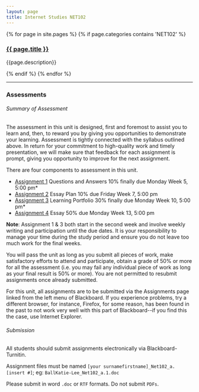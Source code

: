 ```yaml
---
layout: page
title: Internet Studies NET102
---
```


{% for page in site.pages %}
{% if page.categories contains 'NET102' %}
<div class="item">
<h3><a href="/uni/{{ page.url }}">
{{ page.title }}
</a></h3>

<p>{{page.description}}</p>  
 </div>

{% endif %}
{% endfor %}



---


### Assessments

###### Summary of Assessment

The assessment in this unit is designed, first and foremost to assist you to learn and, then, to reward you by giving you opportunities to demonstrate your learning. Assessment is tightly connected with the syllabus outlined above. In return for your commitment to high-quality work and timely presentation, we will make sure that feedback for each assignment is prompt, giving you opportunity to improve for the next assignment.

There are four components to assessment in this unit. 

- [Assignment 1](/a1/) Questions and Answers 10% finally due Monday Week 5, 5:00 pm* 
- [Assignment 2](/a2/) Essay Plan 10% due Friday Week 7, 5:00 pm 
- [Assignment 3](/a3) Learning Portfolio 30% finally due Monday Week 10, 5:00 pm* 
- [Assignment 4](/a4/)  Essay 50% due Monday Week 13, 5:00 pm 
 
**Note**: Assignment 1 & 3 both start in the second week and involve weekly writing and participation until the due dates.  It is your responsibility to manage your time during the study period and ensure you do not leave too much work for the final weeks.

You will pass the unit as long as you submit all pieces of work, make satisfactory efforts to attend and participate, obtain a grade of 50% or more for all the assessment (i.e. you may fail any individual piece of work as long as your final result is 50% or more).  You are not permitted to resubmit assignments once already submitted.

For this unit, all assignments are to be submitted via the Assignments page linked from the left menu of Blackboard. If you experience problems, try a different browser, for instance, Firefox, for some reason, has been found in the past to not work very well with this part of Blackboard--if you find this the case, use Internet Explorer.

###### Submission

All students should submit assignments electronically via Blackboard-Turnitin.

Assignment files must be named `[your surnamefirstname]_Net102_a.[insert #]`; eg: `BallKatie-Lee_Net102_a.1.doc`

Please submit in word `.doc` or `RTF` formats. Do not submit `PDFs`.
